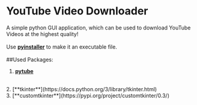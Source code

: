 # YouTube Video Downloader

A simple python GUI application, which can be used to download YouTube Videos at the highest quality!
<br>
<br>
Use [**pyinstaller**](https://pypi.org/project/pyinstaller/) to make it an executable file.
<br>
<br>
##Used Packages:
<br>
1. [**pytube**](https://pypi.org/project/pytube/7.0.16/) 
<br>
2. [**tkinter**](https://docs.python.org/3/library/tkinter.html)
<br>
3. [**customtkinter**](https://pypi.org/project/customtkinter/0.3/)